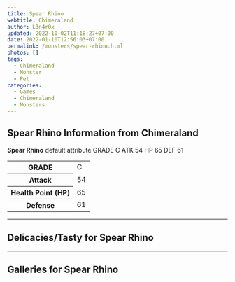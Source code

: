 ```yaml
---
title: Spear Rhino
webtitle: Chimeraland
author: L3n4r0x
updated: 2022-10-02T11:18:27+07:00
date: 2022-01-10T12:56:03+07:00
permalink: /monsters/spear-rhino.html
photos: []
tags:
  - Chimeraland
  - Monster
  - Pet
categories:
  - Games
  - Chimeraland
  - Monsters
---
```


<section id="bootstrap-wrapper"><link rel="stylesheet" href="https://cdn.statically.io/gh/dimaslanjaka/Web-Manajemen/40ac3225/css/bootstrap-4.5-wrapper.css"/><h1>Spear Rhino Information from Chimeraland</h1><p><b>Spear Rhino</b> default attribute GRADE C ATK 54 HP 65 DEF 61<table><tr><th>GRADE</th><td>C</td></tr><tr><th>Attack</th><td>54</td></tr><tr><th>Health Point (HP)</th><td>65</td></tr><tr><th>Defense</th><td>61</td></tr></table></p><hr/><h2>Delicacies/Tasty for Spear Rhino</h2><hr/><div id="gallery"><h2>Galleries for Spear Rhino</h2><div class="row"></div></div></section>